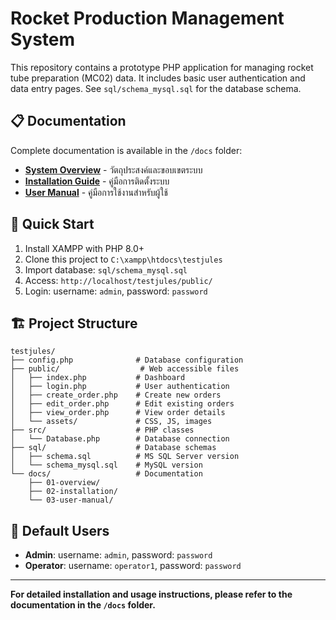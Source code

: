 # Rocket Production Management System

This repository contains a prototype PHP application for managing rocket tube preparation (MC02) data. It includes basic user authentication and data entry pages. See `sql/schema_mysql.sql` for the database schema.

## 📋 Documentation

Complete documentation is available in the `/docs` folder:

- **[System Overview](docs/01-overview/system-overview.md)** - วัตถุประสงค์และขอบเขตระบบ
- **[Installation Guide](docs/02-installation/installation-guide.md)** - คู่มือการติดตั้งระบบ  
- **[User Manual](docs/03-user-manual/user-manual.md)** - คู่มือการใช้งานสำหรับผู้ใช้

## 🚀 Quick Start

1. Install XAMPP with PHP 8.0+
2. Clone this project to `C:\xampp\htdocs\testjules`
3. Import database: `sql/schema_mysql.sql`
4. Access: `http://localhost/testjules/public/`
5. Login: username: `admin`, password: `password`

## 🏗️ Project Structure

```
testjules/
├── config.php              # Database configuration
├── public/                  # Web accessible files
│   ├── index.php           # Dashboard
│   ├── login.php           # User authentication
│   ├── create_order.php    # Create new orders
│   ├── edit_order.php      # Edit existing orders
│   ├── view_order.php      # View order details
│   └── assets/             # CSS, JS, images
├── src/                    # PHP classes
│   └── Database.php        # Database connection
├── sql/                    # Database schemas
│   ├── schema.sql          # MS SQL Server version
│   └── schema_mysql.sql    # MySQL version
└── docs/                   # Documentation
    ├── 01-overview/
    ├── 02-installation/
    └── 03-user-manual/
```

## 🔐 Default Users

- **Admin**: username: `admin`, password: `password`
- **Operator**: username: `operator1`, password: `password`

---

**For detailed installation and usage instructions, please refer to the documentation in the `/docs` folder.**

